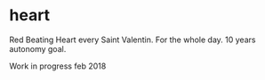 # heart
Red Beating Heart every Saint Valentin. 
For the whole day. 
10 years autonomy goal.

Work in progress feb 2018
